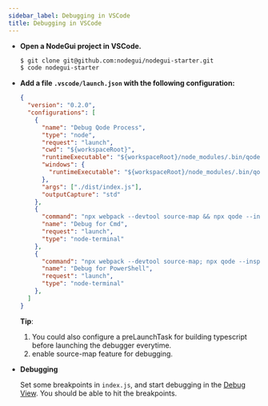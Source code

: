 ```yaml
---
sidebar_label: Debugging in VSCode
title: Debugging in VSCode
---
```


- **Open a NodeGui project in VSCode.**

  ```sh
  $ git clone git@github.com:nodegui/nodegui-starter.git
  $ code nodegui-starter
  ```

- **Add a file `.vscode/launch.json` with the following configuration:**

  ```json
  {
    "version": "0.2.0",
    "configurations": [
      {
        "name": "Debug Qode Process",
        "type": "node",
        "request": "launch",
        "cwd": "${workspaceRoot}",
        "runtimeExecutable": "${workspaceRoot}/node_modules/.bin/qode",
        "windows": {
          "runtimeExecutable": "${workspaceRoot}/node_modules/.bin/qode.exe"
        },
        "args": ["./dist/index.js"],
        "outputCapture": "std"
      },
      {
        "command": "npx webpack --devtool source-map && npx qode --inspect ./dist/index.js",
        "name": "Debug for Cmd",
        "request": "launch",
        "type": "node-terminal"
      },
      {
        "command": "npx webpack --devtool source-map; npx qode --inspect ./dist/index.js",
        "name": "Debug for PowerShell",
        "request": "launch",
        "type": "node-terminal"
      },
    ]
  }
  ```

  **Tip**: 
    1. You could also configure a preLaunchTask for building typescript before launching the debugger everytime.
    2. enable source-map feature for debugging.

- **Debugging**

  Set some breakpoints in `index.js`, and start debugging in the [Debug View](https://code.visualstudio.com/docs/editor/debugging). You should be able to hit the breakpoints.
